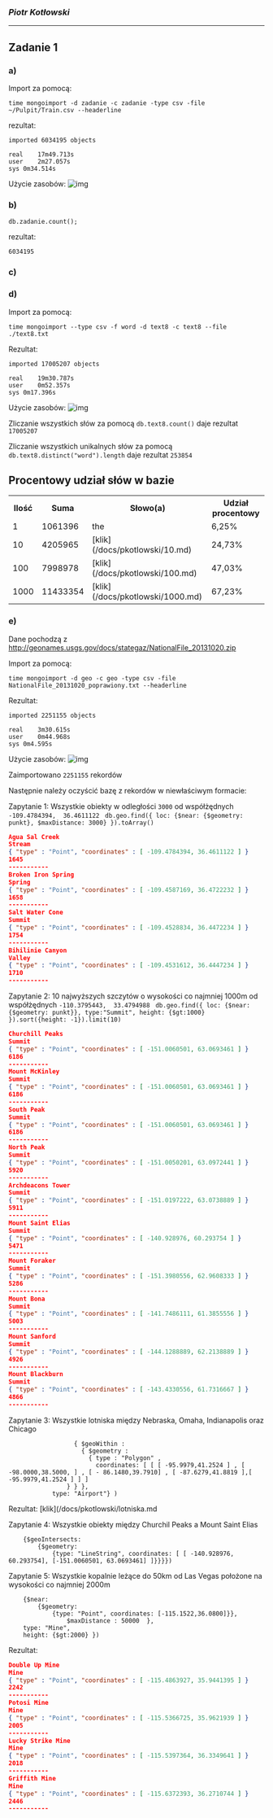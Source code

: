 ### *Piotr Kotłowski*

----

## Zadanie 1
### a)
Import za pomocą:
```
time mongoimport -d zadanie -c zadanie -type csv -file ~/Pulpit/Train.csv --headerline
```
rezultat:
```
imported 6034195 objects

real	17m49.713s
user	2m27.057s
sys	0m34.514s
```
Użycie zasobów:
![img](http://i44.tinypic.com/4tn5li.png)
### b)
```
db.zadanie.count();
```
rezultat:
```
6034195
```
### c)

### d)
Import za pomocą:
```
time mongoimport --type csv -f word -d text8 -c text8 --file ./text8.txt
```
Rezultat:
```
imported 17005207 objects

real	19m30.787s
user	0m52.357s
sys	0m17.396s
```
Użycie zasobów:
![img](http://oi42.tinypic.com/16i9swk.jpg)

Zliczanie wszystkich słów za pomocą ``` db.text8.count() ``` daje rezultat ``` 17005207 ```

Zliczanie wszystkich unikalnych słów za pomocą ``` db.text8.distinct("word").length ``` daje rezultat ``` 253854 ```


Procentowy udział słów w bazie
-------------

<table>
  <tr>
    <th>Ilość</th><th>Suma</th><th>Słowo(a)</th><th>Udział procentowy</th>
  </tr>
  <tr>
    <td>1</td><td>1061396</td><td>the</td><td>6,25%</td>
  </tr>
  <tr>
    <td>10</td><td>4205965</td><td>[klik](/docs/pkotlowski/10.md)</td><td>24,73%</td>
  </tr>
 <tr>
    <td>100</td><td>7998978</td><td>[klik](/docs/pkotlowski/100.md)</td><td>47,03%</td>
  </tr>
 <tr>
    <td>1000</td><td>11433354</td><td>[klik](/docs/pkotlowski/1000.md)</td><td>67,23%</td>
  </tr>
</table>

### e)
Dane pochodzą z http://geonames.usgs.gov/docs/stategaz/NationalFile_20131020.zip

Import za pomocą:
```
time mongoimport -d geo -c geo -type csv -file NationalFile_20131020_poprawiony.txt --headerline

```
Rezultat:
```
imported 2251155 objects

real	3m30.615s
user	0m44.968s
sys	0m4.595s

```
Użycie zasobów:
![img](http://oi42.tinypic.com/16i9swk.jpg)

Zaimportowano ```2251155``` rekordów

Następnie należy oczyścić bazę z rekordów w niewłaściwym formacie:

Zapytanie 1: Wszystkie obiekty w odległości ```3000``` od współżędnych ```-109.4784394,  36.4611122 ```
```db.geo.find({ loc: {$near: {$geometry: punkt}, $maxDistance: 3000} }).toArray()```
```json
Agua Sal Creek
Stream
{ "type" : "Point", "coordinates" : [ -109.4784394, 36.4611122 ] }
1645
-----------
Broken Iron Spring
Spring
{ "type" : "Point", "coordinates" : [ -109.4587169, 36.4722232 ] }
1658
-----------
Salt Water Cone
Summit
{ "type" : "Point", "coordinates" : [ -109.4528834, 36.4472234 ] }
1754
-----------
Bihilinie Canyon
Valley
{ "type" : "Point", "coordinates" : [ -109.4531612, 36.4447234 ] }
1710
-----------
```

Zapytanie 2: 10 najwyższych szczytów o wysokości co najmniej 1000m od współżędnych ```-110.3795443,  33.4794988 ```
```db.geo.find({ loc: {$near: {$geometry: punkt}}, type:"Summit", height: {$gt:1000} }).sort({height: -1}).limit(10)```
```json
Churchill Peaks
Summit
{ "type" : "Point", "coordinates" : [ -151.0060501, 63.0693461 ] }
6186
-----------
Mount McKinley
Summit
{ "type" : "Point", "coordinates" : [ -151.0060501, 63.0693461 ] }
6186
-----------
South Peak
Summit
{ "type" : "Point", "coordinates" : [ -151.0060501, 63.0693461 ] }
6186
-----------
North Peak
Summit
{ "type" : "Point", "coordinates" : [ -151.0050201, 63.0972441 ] }
5920
-----------
Archdeacons Tower
Summit
{ "type" : "Point", "coordinates" : [ -151.0197222, 63.0738889 ] }
5911
-----------
Mount Saint Elias
Summit
{ "type" : "Point", "coordinates" : [ -140.928976, 60.293754 ] }
5471
-----------
Mount Foraker
Summit
{ "type" : "Point", "coordinates" : [ -151.3980556, 62.9608333 ] }
5286
-----------
Mount Bona
Summit
{ "type" : "Point", "coordinates" : [ -141.7486111, 61.3855556 ] }
5003
-----------
Mount Sanford
Summit
{ "type" : "Point", "coordinates" : [ -144.1288889, 62.2138889 ] }
4926
-----------
Mount Blackburn
Summit
{ "type" : "Point", "coordinates" : [ -143.4330556, 61.7316667 ] }
4866
-----------
```

Zapytanie 3: Wszystkie lotniska między Nebraska, Omaha, Indianapolis oraz Chicago
```db.geo.find( { loc :
                  { $geoWithin :
                    { $geometry :
                      { type : "Polygon" ,
                        coordinates: [ [ [ -95.9979,41.2524 ] , [ -98.0000,38.5000, ] , [ - 86.1480,39.7910] , [ -87.6279,41.8819 ],[ -95.9979,41.2524 ] ] ]
                } } },
			type: "Airport"} )
```

Rezultat: [klik](/docs/pkotlowski/lotniska.md

Zapytanie 4: Wszystkie obiekty między Churchil Peaks a Mount Saint Elias
```db.geo.find( {loc: 
	{$geoIntersects: 
		{$geometry: 
			{type: "LineString", coordinates: [ [ -140.928976, 60.293754], [-151.0060501, 63.0693461] ]}}}})
```
Zapytanie 5: Wszystkie kopalnie leżące do 50km od Las Vegas położone na wysokości co najmniej 2000m
```db.geo.find({ loc: 
	{$near: 
		{$geometry: 
			{type: "Point", coordinates: [-115.1522,36.0800]}}, 
				$maxDistance : 50000  },
	type: "Mine",
	height: {$gt:2000} })
```

Rezultat:
```json
Double Up Mine
Mine
{ "type" : "Point", "coordinates" : [ -115.4863927, 35.9441395 ] }
2242
-----------
Potosi Mine
Mine
{ "type" : "Point", "coordinates" : [ -115.5366725, 35.9621939 ] }
2005
-----------
Lucky Strike Mine
Mine
{ "type" : "Point", "coordinates" : [ -115.5397364, 36.3349641 ] }
2018
-----------
Griffith Mine
Mine
{ "type" : "Point", "coordinates" : [ -115.6372393, 36.2710744 ] }
2446
-----------

```